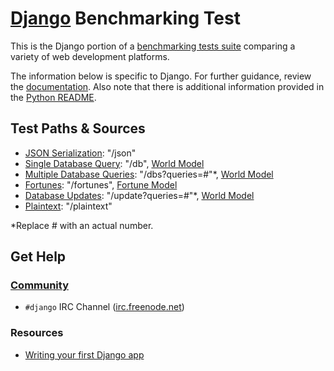 # [Django](https://www.djangoproject.com/) Benchmarking Test

This is the Django portion of a [benchmarking tests suite](../../)
comparing a variety of web development platforms.

The information below is specific to Django. For further guidance,
review the [documentation](https://github.com/TechEmpower/FrameworkBenchmarks/wiki).
Also note that there is additional information provided in
the [Python README](../).

## Test Paths & Sources

* [JSON Serialization](hello/world/views.py): "/json"
* [Single Database Query](hello/world/views.py): "/db", [World Model](hello/world/models.py)
* [Multiple Database Queries](hello/world/views.py): "/dbs?queries=#"*, [World Model](hello/world/models.py)
* [Fortunes](hello/world/views.py): "/fortunes", [Fortune Model](hello/world/models.py)
* [Database Updates](hello/world/views.py): "/update?queries=#"*, [World Model](hello/world/models.py)
* [Plaintext](hello/world/views.py): "/plaintext" 

*Replace # with an actual number.

## Get Help

### [Community](https://www.djangoproject.com/community/)

* `#django` IRC Channel ([irc.freenode.net](https://freenode.net/))

### Resources

* [Writing your first Django app](https://docs.djangoproject.com/en/dev/intro/tutorial01/)
